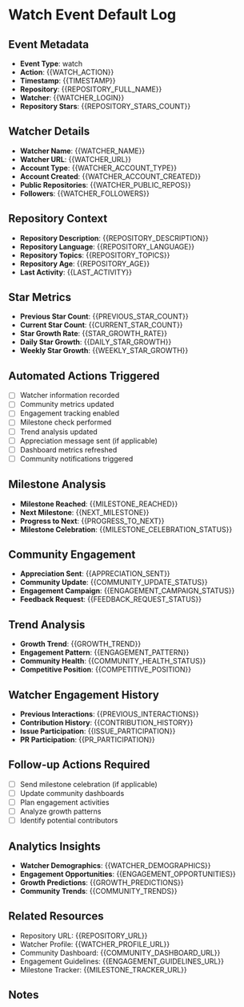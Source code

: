 # Watch Event Default Log

## Event Metadata
- **Event Type**: watch
- **Action**: {{WATCH_ACTION}}
- **Timestamp**: {{TIMESTAMP}}
- **Repository**: {{REPOSITORY_FULL_NAME}}
- **Watcher**: {{WATCHER_LOGIN}}
- **Repository Stars**: {{REPOSITORY_STARS_COUNT}}

## Watcher Details
- **Watcher Name**: {{WATCHER_NAME}}
- **Watcher URL**: {{WATCHER_URL}}
- **Account Type**: {{WATCHER_ACCOUNT_TYPE}}
- **Account Created**: {{WATCHER_ACCOUNT_CREATED}}
- **Public Repositories**: {{WATCHER_PUBLIC_REPOS}}
- **Followers**: {{WATCHER_FOLLOWERS}}

## Repository Context
- **Repository Description**: {{REPOSITORY_DESCRIPTION}}
- **Repository Language**: {{REPOSITORY_LANGUAGE}}
- **Repository Topics**: {{REPOSITORY_TOPICS}}
- **Repository Age**: {{REPOSITORY_AGE}}
- **Last Activity**: {{LAST_ACTIVITY}}

## Star Metrics
- **Previous Star Count**: {{PREVIOUS_STAR_COUNT}}
- **Current Star Count**: {{CURRENT_STAR_COUNT}}
- **Star Growth Rate**: {{STAR_GROWTH_RATE}}
- **Daily Star Growth**: {{DAILY_STAR_GROWTH}}
- **Weekly Star Growth**: {{WEEKLY_STAR_GROWTH}}

## Automated Actions Triggered
- [ ] Watcher information recorded
- [ ] Community metrics updated
- [ ] Engagement tracking enabled
- [ ] Milestone check performed
- [ ] Trend analysis updated
- [ ] Appreciation message sent (if applicable)
- [ ] Dashboard metrics refreshed
- [ ] Community notifications triggered

## Milestone Analysis
- **Milestone Reached**: {{MILESTONE_REACHED}}
- **Next Milestone**: {{NEXT_MILESTONE}}
- **Progress to Next**: {{PROGRESS_TO_NEXT}}
- **Milestone Celebration**: {{MILESTONE_CELEBRATION_STATUS}}

## Community Engagement
- **Appreciation Sent**: {{APPRECIATION_SENT}}
- **Community Update**: {{COMMUNITY_UPDATE_STATUS}}
- **Engagement Campaign**: {{ENGAGEMENT_CAMPAIGN_STATUS}}
- **Feedback Request**: {{FEEDBACK_REQUEST_STATUS}}

## Trend Analysis
- **Growth Trend**: {{GROWTH_TREND}}
- **Engagement Pattern**: {{ENGAGEMENT_PATTERN}}
- **Community Health**: {{COMMUNITY_HEALTH_STATUS}}
- **Competitive Position**: {{COMPETITIVE_POSITION}}

## Watcher Engagement History
- **Previous Interactions**: {{PREVIOUS_INTERACTIONS}}
- **Contribution History**: {{CONTRIBUTION_HISTORY}}
- **Issue Participation**: {{ISSUE_PARTICIPATION}}
- **PR Participation**: {{PR_PARTICIPATION}}

## Follow-up Actions Required
- [ ] Send milestone celebration (if applicable)
- [ ] Update community dashboards
- [ ] Plan engagement activities
- [ ] Analyze growth patterns
- [ ] Identify potential contributors

## Analytics Insights
- **Watcher Demographics**: {{WATCHER_DEMOGRAPHICS}}
- **Engagement Opportunities**: {{ENGAGEMENT_OPPORTUNITIES}}
- **Growth Predictions**: {{GROWTH_PREDICTIONS}}
- **Community Trends**: {{COMMUNITY_TRENDS}}

## Related Resources
- Repository URL: {{REPOSITORY_URL}}
- Watcher Profile: {{WATCHER_PROFILE_URL}}
- Community Dashboard: {{COMMUNITY_DASHBOARD_URL}}
- Engagement Guidelines: {{ENGAGEMENT_GUIDELINES_URL}}
- Milestone Tracker: {{MILESTONE_TRACKER_URL}}

## Notes
<!-- Add any additional context, special circumstances, or manual observations -->